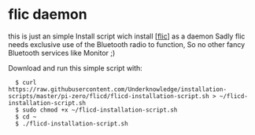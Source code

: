 # flic daemon
this is just an simple Install script wich install [[flic](https://github.com/50ButtonsEach/fliclib-linux-hci)] as a daemon 
Sadly flic needs exclusive use of the Bluetooth radio to function, So no other fancy Bluetooth services like Monitor ;) 


Download and run this simple script with:
``` 
  $ curl https://raw.githubusercontent.com/Underknowledge/installation-scripts/master/pi-zero/flicd/flicd-installation-script.sh > ~/flicd-installation-script.sh
  $ sudo chmod +x ~/flicd-installation-script.sh
  $ cd ~
  $ ./flicd-installation-script.sh
``` 
